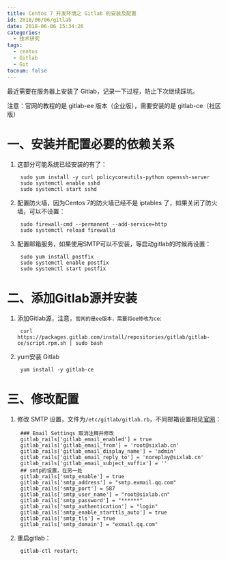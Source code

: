 ```yaml
---
title: Centos 7 开发环境之 Gitlab 的安装及配置
id: 2018/06/06/gitlab
date: 2018-06-06 15:34:26
categories:
  - 技术研究
tags:
  - centos
  - Gitlab
  - Git
tocnum: false
---
```


最近需要在服务器上安装了 Gitlab，记录一下过程，防止下次继续踩坑。

注意：官网的教程的是 gitlab-ee 版本（企业版），需要安装的是 gitlab-ce（社区版）

一、安装并配置必要的依赖关系
===============

1. 这部分可能系统已经安装的有了：
    
        sudo yum install -y curl policycoreutils-python openssh-server
        sudo systemctl enable sshd
        sudo systemctl start sshd

2. 配置防火墙，因为Centos 7的防火墙已经不是 iptables 了，如果关闭了防火墙，可以不设置：
    
        sudo firewall-cmd --permanent --add-service=http
        sudo systemctl reload firewalld

3. 配置邮箱服务，如果使用SMTP可以不安装，等启动gitlab的时候再设置：
    
        sudo yum install postfix
        sudo systemctl enable postfix
        sudo systemctl start postfix


二、添加Gitlab源并安装
==========

1. 添加Gitlab源，注意，`官网的是ee版本，需要将ee修改为ce`:
    
        curl https://packages.gitlab.com/install/repositories/gitlab/gitlab-ce/script.rpm.sh | sudo bash

2. yum安装 Gitlab
    
        yum install -y gitlab-ce


三、修改配置
========

1. 修改 SMTP 设置，文件为`/etc/gitlab/gitlab.rb`，不同邮箱设置相见[官网](https://docs.gitlab.com/omnibus/settings/smtp.html)：

        ### Email Settings 取消注释并修改
        gitlab_rails['gitlab_email_enabled'] = true
        gitlab_rails['gitlab_email_from'] = 'root@sixlab.cn'
        gitlab_rails['gitlab_email_display_name'] = 'admin'
        gitlab_rails['gitlab_email_reply_to'] = 'noreplay@sixlab.cn'
        gitlab_rails['gitlab_email_subject_suffix'] = ''
        ## smtp的设置，在另一处
        gitlab_rails['smtp_enable'] = true
        gitlab_rails['smtp_address'] = "smtp.exmail.qq.com"
        gitlab_rails['smtp_port'] = 587
        gitlab_rails['smtp_user_name'] = "root@sixlab.cn"
        gitlab_rails['smtp_password'] = "******"
        gitlab_rails['smtp_authentication'] = "login"
        gitlab_rails['smtp_enable_starttls_auto'] = true
        gitlab_rails['smtp_tls'] = true
        gitlab_rails['smtp_domain'] = "exmail.qq.com"

2. 重启gitlab：

        gitlab-ctl restart;

